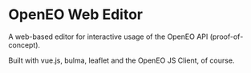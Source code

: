 # OpenEO Web Editor
A web-based editor for interactive usage of the OpenEO API (proof-of-concept).

Built with vue.js, bulma, leaflet and the OpenEO JS Client, of course.
